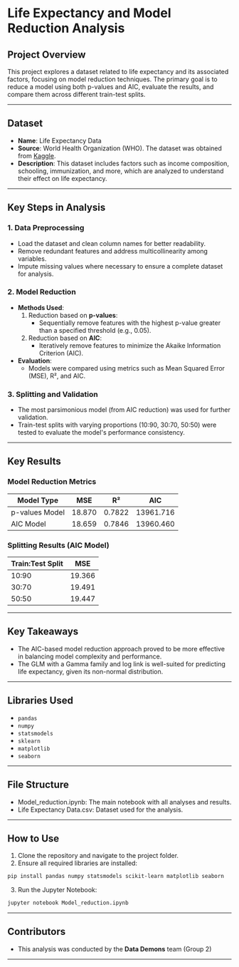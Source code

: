 # Life Expectancy and Model Reduction Analysis

## Project Overview
This project explores a dataset related to life expectancy and its associated factors, focusing on model reduction techniques. The primary goal is to reduce a model using both p-values and AIC, evaluate the results, and compare them across different train-test splits.

---

## Dataset
- **Name**: Life Expectancy Data
- **Source**: World Health Organization (WHO). The dataset was obtained from [Kaggle](https://www.kaggle.com/datasets/kumarajarshi/life-expectancy-who).
- **Description**: This dataset includes factors such as income composition, schooling, immunization, and more, which are analyzed to understand their effect on life expectancy.

---

## Key Steps in Analysis

### 1. Data Preprocessing
- Load the dataset and clean column names for better readability.
- Remove redundant features and address multicollinearity among variables.
- Impute missing values where necessary to ensure a complete dataset for analysis.

### 2. Model Reduction
- **Methods Used**:
  1. Reduction based on **p-values**:
     - Sequentially remove features with the highest p-value greater than a specified threshold (e.g., 0.05).
  2. Reduction based on **AIC**:
     - Iteratively remove features to minimize the Akaike Information Criterion (AIC).
- **Evaluation**:
  - Models were compared using metrics such as Mean Squared Error (MSE), R², and AIC.

### 3. Splitting and Validation
- The most parsimonious model (from AIC reduction) was used for further validation.
- Train-test splits with varying proportions (10:90, 30:70, 50:50) were tested to evaluate the model's performance consistency.

---

## Key Results

### Model Reduction Metrics
| Model Type       | MSE    | R²     | AIC       |
|-------------------|--------|--------|-----------|
| p-values Model    | 18.870 | 0.7822 | 13961.716 |
| AIC Model         | 18.659 | 0.7846 | 13960.460 |

### Splitting Results (AIC Model)
| Train:Test Split  | MSE    |
|--------------------|--------|
| 10:90              | 19.366 |
| 30:70              | 19.491 |
| 50:50              | 19.447 |

---

## Key Takeaways
- The AIC-based model reduction approach proved to be more effective in balancing model complexity and performance.
- The GLM with a Gamma family and log link is well-suited for predicting life expectancy, given its non-normal distribution.

---

## Libraries Used
- `pandas`
- `numpy`
- `statsmodels`
- `sklearn`
- `matplotlib`
- `seaborn`

---

## File Structure
- Model_reduction.ipynb: The main notebook with all analyses and results.
- Life Expectancy Data.csv: Dataset used for the analysis.

---

## How to Use
1.	Clone the repository and navigate to the project folder.
2.	Ensure all required libraries are installed:

```bash
pip install pandas numpy statsmodels scikit-learn matplotlib seaborn
```

3.	Run the Jupyter Notebook:

```bash
jupyter notebook Model_reduction.ipynb
```

---

## Contributors

- This analysis was conducted by the **Data Demons** team (Group 2)

---